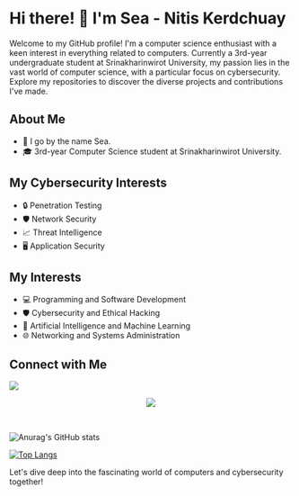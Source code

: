 # Hi there! 👋 I'm Sea - Nitis Kerdchuay
Welcome to my GitHub profile! I'm a computer science enthusiast with a keen interest in everything related to computers. Currently a 3rd-year undergraduate student at Srinakharinwirot University, my passion lies in the vast world of computer science, with a particular focus on cybersecurity. Explore my repositories to discover the diverse projects and contributions I've made.

## About Me

- 🌊 I go by the name Sea.
- 🎓 3rd-year Computer Science student at Srinakharinwirot University.

## My Cybersecurity Interests

- 🔒 Penetration Testing
- 🛡️ Network Security
- 📈 Threat Intelligence
- 🖥️ Application Security
## My Interests

- 💻 Programming and Software Development
- 🛡️ Cybersecurity and Ethical Hacking
- 🤖 Artificial Intelligence and Machine Learning
- 🌐 Networking and Systems Administration
## Connect with Me
<a href="mailto:nitis.kdc@gmail.com">
    <img src="https://img.shields.io/badge/Gmail-D14836?style=for-the-badge&logo=gmail&logoColor=white" />
  </a>
<br>
<p align="center">
  <a href="https://skillicons.dev">
    <img src="https://skillicons.dev/icons?i=java,python,html,css,js,php,arduino,unity,c#" />
  </a>
</p>
</br>
  
![Anurag's GitHub stats](https://github-readme-stats.vercel.app/api?username=seazabuky&show_icons=true&theme=cobalt)

[![Top Langs](https://github-readme-stats.vercel.app/api/top-langs/?username=seazabuky&layout=compact&theme=cobalt)](https://github.com/anuraghazra/github-readme-stats)

 
Let's dive deep into the fascinating world of computers and cybersecurity together!

